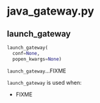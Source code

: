 # java_gateway.py

## <span id="launch_gateway"> launch_gateway

```python
launch_gateway(
  conf=None,
  popen_kwargs=None)
```

`launch_gateway`...FIXME

`launch_gateway` is used when:

* FIXME
